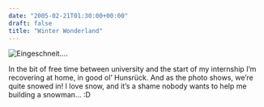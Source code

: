 ```yaml
---
date: "2005-02-21T01:30:00+00:00"
draft: false
title: "Winter Wonderland"
---
```

![Eingeschneit....](http://chillu.com/assets/blog_winter.jpg "Eingeschneit....")

In the bit of free time between university and the start of my
internship I’m recovering at home, in good ol’ Hunsrück. And as the
photo shows, we’re quite snowed in! I love snow, and it’s a shame
nobody wants to help me building a snowman… :D



